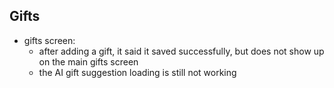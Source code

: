 ## Gifts
- gifts screen:
  - after adding a gift, it said it saved successfully, but does not show up on the main gifts screen 
  - the AI gift suggestion loading is still not working 